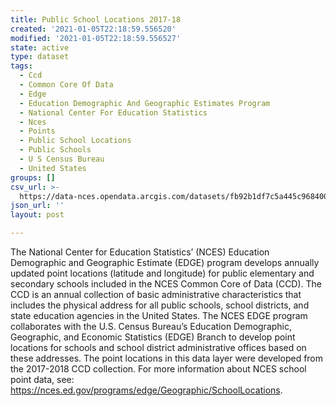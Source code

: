 ```yaml
---
title: Public School Locations 2017-18
created: '2021-01-05T22:18:59.556520'
modified: '2021-01-05T22:18:59.556527'
state: active
type: dataset
tags:
  - Ccd
  - Common Core Of Data
  - Edge
  - Education Demographic And Geographic Estimates Program
  - National Center For Education Statistics
  - Nces
  - Points
  - Public School Locations
  - Public Schools
  - U S Census Bureau
  - United States
groups: []
csv_url: >-
  https://data-nces.opendata.arcgis.com/datasets/fb92b1df7c5a445c96840005cd6de264_0.csv?outSR=%7B%22latestWkid%22%3A4326%2C%22wkid%22%3A4326%7D
json_url: ''
layout: post

---
```

<div style='text-align:Left;'><p>The National Center for Education Statistics’ (NCES) Education Demographic and Geographic Estimate (EDGE) program develops annually updated point locations (latitude and longitude) for public elementary and secondary schools included in the NCES Common Core of Data (CCD). The CCD is an annual collection of basic administrative characteristics that includes the physical address for all public schools, school districts, and state education agencies in the United States. The NCES EDGE program collaborates with the U.S. Census Bureau’s Education Demographic, Geographic, and Economic Statistics (EDGE) Branch to develop point locations for schools and school district administrative offices based on these addresses. The point locations in this data layer were developed from the 2017-2018 CCD collection. For more information about NCES school point data, see: <a href='https://nces.ed.gov/programs/edge/Geographic/SchoolLocations' rel='nofollow ugc'>https://nces.ed.gov/programs/edge/Geographic/SchoolLocations</a>.<br /></p><p><span></span></p></div>
